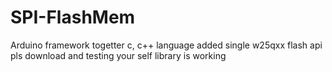 # SPI-FlashMem
Arduino framework togetter c, c++ language added single w25qxx flash api pls download and testing your self library is working
